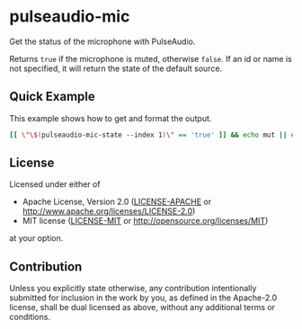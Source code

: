 # pulseaudio-mic

Get the status of the microphone with PulseAudio.

Returns `true` if the microphone is muted, otherwise `false`. If an id or name 
is not specified, it will return the state of the default source.

## Quick Example

This example shows how to get and format the output.
```bash
[[ \"\$(pulseaudio-mic-state --index 1)\" == 'true' ]] && echo mut || echo not-mute
```

## License

Licensed under either of

 * Apache License, Version 2.0
   ([LICENSE-APACHE](LICENSE-APACHE) or http://www.apache.org/licenses/LICENSE-2.0)
 * MIT license
   ([LICENSE-MIT](LICENSE-MIT) or http://opensource.org/licenses/MIT)

at your option.

## Contribution

Unless you explicitly state otherwise, any contribution intentionally submitted
for inclusion in the work by you, as defined in the Apache-2.0 license, shall be
dual licensed as above, without any additional terms or conditions.
